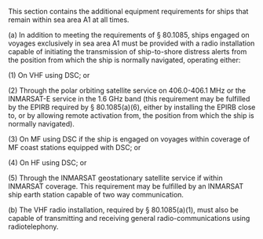 This section contains the additional equipment requirements for ships that remain within sea area A1 at all times.

(a) In addition to meeting the requirements of § 80.1085, ships engaged on voyages exclusively in sea area A1 must be provided with a radio installation capable of initiating the transmission of ship-to-shore distress alerts from the position from which the ship is normally navigated, operating either:

(1) On VHF using DSC; or

(2) Through the polar orbiting satellite service on 406.0-406.1 MHz or the INMARSAT-E service in the 1.6 GHz band (this requirement may be fulfilled by the EPIRB required by § 80.1085(a)(6), either by installing the EPIRB close to, or by allowing remote activation from, the position from which the ship is normally navigated).
                

(3) On MF using DSC if the ship is engaged on voyages within coverage of MF coast stations equipped with DSC; or

(4) On HF using DSC; or

(5) Through the INMARSAT geostationary satellite service if within INMARSAT coverage. This requirement may be fulfilled by an INMARSAT ship earth station capable of two way communication.

(b) The VHF radio installation, required by § 80.1085(a)(1), must also be capable of transmitting and receiving general radio-communications using radiotelephony.

